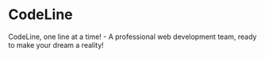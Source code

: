 # CodeLine
CodeLine, one line at a time! - A professional web development team, ready to make your dream a reality!
